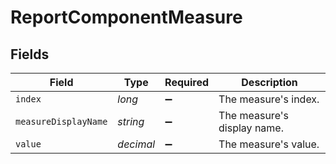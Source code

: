 # ReportComponentMeasure


## Fields

| Field                       | Type                        | Required                    | Description                 |
| --------------------------- | --------------------------- | --------------------------- | --------------------------- |
| `index`                     | *long*                      | :heavy_minus_sign:          | The measure's index.        |
| `measureDisplayName`        | *string*                    | :heavy_minus_sign:          | The measure's display name. |
| `value`                     | *decimal*                   | :heavy_minus_sign:          | The measure's value.        |
